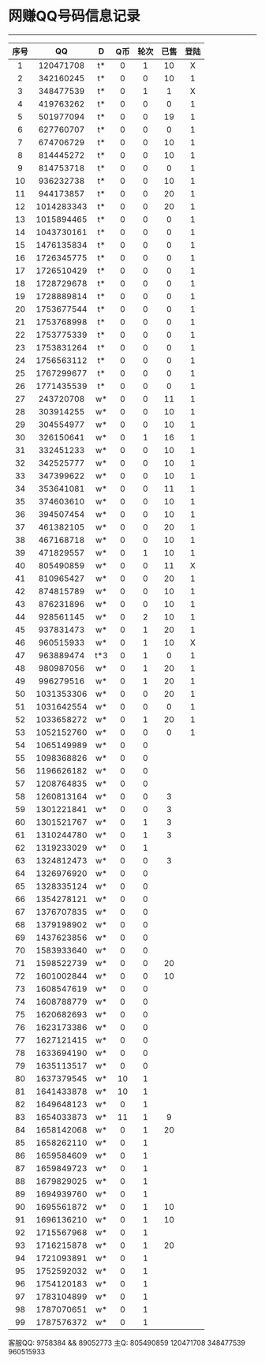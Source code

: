 # 网赚QQ号码信息记录
---

| 序号 |    QQ     | D | Q币 | 轮次 | 已售 | 登陆 |
|:---:|:----------:|:-: |:-: |:-: | :-: | :-: |
| 1  | 120471708  | t* | 0 | 1 | 10 | X |
| 2  | 342160245  | t* | 0 | 0 | 10 | 1 |
| 3  | 348477539  | t* | 0 | 1 | 1 | X |
| 4  | 419763262  | t* | 0 | 0 | 0 | 1 |
| 5  | 501977094  | t* | 0 | 0 | 19 | 1 |
| 6  | 627760707  | t* | 0 | 0 | 0 | 1 |
| 7  | 674706729  | t* | 0 | 0 | 10 | 1 |
| 8  | 814445272  | t* | 0 | 0 | 10 | 1 |
| 9  | 814753718  | t* | 0 | 0 | 0 | 1 |
| 10 | 936232738  | t* | 0 | 0 | 10 | 1 |
| 11 | 944173857  | t* | 0 | 0 | 20 | 1 |
| 12 | 1014283343 | t* | 0 | 0 | 20 | 1 |
| 13 | 1015894465 | t* | 0 | 0 | 0 | 1 |
| 14 | 1043730161 | t* | 0 | 0 | 0 | 1 |
| 15 | 1476135834 | t* | 0 | 0 | 0 | 1 |
| 16 | 1726345775 | t* | 0 | 0 | 0 | 1 |
| 17 | 1726510429 | t* | 0 | 0 | 0 | 1 |
| 18 | 1728729678 | t* | 0 | 0 | 0 | 1 |
| 19 | 1728889814 | t* | 0 | 0 | 0 | 1 |
| 20 | 1753677544 | t* | 0 | 0 | 0 | 1 |
| 21 | 1753768998 | t* | 0 | 0 | 0 | 1 |
| 22 | 1753775339 | t* | 0 | 0 | 0 | 1 |
| 23 | 1753831264 | t* | 0 | 0 | 0 | 1 |
| 24 | 1756563112 | t* | 0 | 0 | 0 | 1 |
| 25 | 1767299677 | t* | 0 | 0 | 0 | 1 |
| 26 | 1771435539 | t* | 0 | 0 | 0 | 1 |
| 27 | 243720708  | w* | 0 | 0 | 11 | 1 |
| 28 | 303914255  | w* | 0 | 0 | 10 | 1 |
| 29 | 304554977  | w* | 0 | 0 | 10 | 1 |
| 30 | 326150641  | w* | 0 | 1 | 16 | 1 |
| 31 | 332451233  | w* | 0 | 0 | 10 | 1 |
| 32 | 342525777  | w* | 0 | 0 | 10 | 1 |
| 33 | 347399622  | w* | 0 | 0 | 10 | 1 |
| 34 | 353641081  | w* | 0 | 0 | 11 | 1 |
| 35 | 374603610  | w* | 0 | 0 | 10 | 1 |
| 36 | 394507454  | w* | 0 | 0 | 10 | 1 |
| 37 | 461382105  | w* | 0 | 0 | 20 | 1 |
| 38 | 467168718  | w* | 0 | 0 | 10 | 1 |
| 39 | 471829557  | w* | 0 | 1 | 10 | 1 |
| 40 | 805490859  | w* | 0 | 0 | 11 | X |
| 41 | 810965427  | w* | 0 | 0 | 20 | 1 |
| 42 | 874815789  | w* | 0 | 0 | 10 | 1 |
| 43 | 876231896  | w* | 0 | 0 | 10 | 1 |
| 44 | 928561145  | w* | 0 | 2 | 10 | 1 |
| 45 | 937831473  | w* | 0 | 1 | 20 | 1 |
| 46 | 960515933  | w* | 0 | 1 | 10 | X |
| 47 | 963889474  | t*3 | 0 | 1 | 0 | 1 |
| 48 | 980987056  | w* | 0 | 1 | 20 | 1 |
| 49 | 996279516  | w* | 0 | 1 | 20 | 1 |
| 50 | 1031353306 | w* | 0 | 0 | 20 | 1 |
| 51 | 1031642554 | w* | 0 | 0 | 0  | 1 |
| 52 | 1033658272 | w* | 0 | 1 | 20 | 1 |
| 53 | 1052152760 | w* | 0 | 0 | 0 | 1 |
| 54 | 1065149989 | w* | 0 | 0 |
| 55 | 1098368826 | w* | 0 | 0 |
| 56 | 1196626182 | w* | 0 | 0 |
| 57 | 1208764835 | w* | 0 | 0 |
| 58 | 1260813164 | w* | 0 | 0 | 3
| 59 | 1301221841 | w* | 0 | 0 | 3
| 60 | 1301521767 | w* | 0 | 1 | 3
| 61 | 1310244780 | w* | 0 | 1 | 3
| 62 | 1319233029 | w* | 0 | 1 |
| 63 | 1324812473 | w* | 0 | 0 | 3
| 64 | 1326976920 | w* | 0 | 0 |
| 65 | 1328335124 | w* | 0 | 0 |
| 66 | 1354278121 | w* | 0 | 0 |
| 67 | 1376707835 | w* | 0 | 0 |
| 68 | 1379198902 | w* | 0 | 0 |
| 69 | 1437623856 | w* | 0 | 0 |
| 70 | 1583933640 | w* | 0 | 0 |
| 71 | 1598522739 | w* | 0 | 0 | 20
| 72 | 1601002844 | w* | 0 | 0 | 10
| 73 | 1608547619 | w* | 0 | 0 |
| 74 | 1608788779 | w* | 0 | 0 |
| 75 | 1620682693 | w* | 0 | 0 |
| 76 | 1623173386 | w* | 0 | 0 |
| 77 | 1627121415 | w* | 0 | 0 |
| 78 | 1633694190 | w* | 0 | 0 |
| 79 | 1635113517 | w* | 0 | 0 |
| 80 | 1637379545 | w* | 10 | 1 |
| 81 | 1641433878 | w* | 10 | 1 |
| 82 | 1649648123 | w* | 0 | 1 |
| 83 | 1654033873 | w* | 11 | 1 | 9
| 84 | 1658142068 | w* | 0 | 1 | 20
| 85 | 1658262110 | w* | 0 | 1 |
| 86 | 1659584609 | w* | 0 | 1 |
| 87 | 1659849723 | w* | 0 | 1 |
| 88 | 1679829025 | w* | 0 | 1 |
| 89 | 1694939760 | w* | 0 | 1 |
| 90 | 1695561872 | w* | 0 | 1 | 10
| 91 | 1696136210 | w* | 0 | 1 | 10
| 92 | 1715567968 | w* | 0 | 1 |
| 93 | 1716215878 | w* | 0 | 1 | 20
| 94 | 1721093891 | w* | 0 | 1 |
| 95 | 1752592032 | w* | 0 | 1 |
| 96 | 1754120183 | w* | 0 | 1 |
| 97 | 1783104899 | w* | 0 | 1 |
| 98 | 1787070651 | w* | 0 | 1 |
| 99 | 1787576372 | w* | 0 | 1 |

客服QQ: 9758384 && 89052773 主Q: 805490859   120471708   348477539   960515933